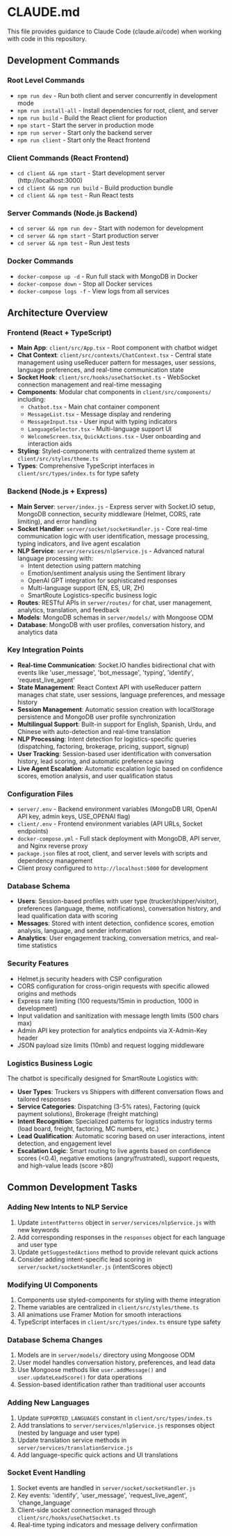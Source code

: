 # CLAUDE.md

This file provides guidance to Claude Code (claude.ai/code) when working with code in this repository.

## Development Commands

### Root Level Commands
- `npm run dev` - Run both client and server concurrently in development mode
- `npm run install-all` - Install dependencies for root, client, and server
- `npm run build` - Build the React client for production
- `npm start` - Start the server in production mode
- `npm run server` - Start only the backend server
- `npm run client` - Start only the React frontend

### Client Commands (React Frontend)
- `cd client && npm start` - Start development server (http://localhost:3000)
- `cd client && npm run build` - Build production bundle
- `cd client && npm test` - Run React tests

### Server Commands (Node.js Backend)
- `cd server && npm run dev` - Start with nodemon for development
- `cd server && npm start` - Start production server
- `cd server && npm test` - Run Jest tests

### Docker Commands
- `docker-compose up -d` - Run full stack with MongoDB in Docker
- `docker-compose down` - Stop all Docker services
- `docker-compose logs -f` - View logs from all services

## Architecture Overview

### Frontend (React + TypeScript)
- **Main App**: `client/src/App.tsx` - Root component with chatbot widget
- **Chat Context**: `client/src/contexts/ChatContext.tsx` - Central state management using useReducer pattern for messages, user sessions, language preferences, and real-time communication state
- **Socket Hook**: `client/src/hooks/useChatSocket.ts` - WebSocket connection management and real-time messaging
- **Components**: Modular chat components in `client/src/components/` including:
  - `Chatbot.tsx` - Main chat container component
  - `MessageList.tsx` - Message display and rendering
  - `MessageInput.tsx` - User input with typing indicators
  - `LanguageSelector.tsx` - Multi-language support UI
  - `WelcomeScreen.tsx`, `QuickActions.tsx` - User onboarding and interaction aids
- **Styling**: Styled-components with centralized theme system at `client/src/styles/theme.ts`
- **Types**: Comprehensive TypeScript interfaces in `client/src/types/index.ts` for type safety

### Backend (Node.js + Express)
- **Main Server**: `server/index.js` - Express server with Socket.IO setup, MongoDB connection, security middleware (Helmet, CORS, rate limiting), and error handling
- **Socket Handler**: `server/socket/socketHandler.js` - Core real-time communication logic with user identification, message processing, typing indicators, and live agent escalation
- **NLP Service**: `server/services/nlpService.js` - Advanced natural language processing with:
  - Intent detection using pattern matching
  - Emotion/sentiment analysis using the Sentiment library
  - OpenAI GPT integration for sophisticated responses
  - Multi-language support (EN, ES, UR, ZH)
  - SmartRoute Logistics-specific business logic
- **Routes**: RESTful APIs in `server/routes/` for chat, user management, analytics, translation, and feedback
- **Models**: MongoDB schemas in `server/models/` with Mongoose ODM
- **Database**: MongoDB with user profiles, conversation history, and analytics data

### Key Integration Points
- **Real-time Communication**: Socket.IO handles bidirectional chat with events like 'user_message', 'bot_message', 'typing', 'identify', 'request_live_agent'
- **State Management**: React Context API with useReducer pattern manages chat state, user sessions, language preferences, and message history
- **Session Management**: Automatic session creation with localStorage persistence and MongoDB user profile synchronization
- **Multilingual Support**: Built-in support for English, Spanish, Urdu, and Chinese with auto-detection and real-time translation
- **NLP Processing**: Intent detection for logistics-specific queries (dispatching, factoring, brokerage, pricing, support, signup)
- **User Tracking**: Session-based user identification with conversation history, lead scoring, and automatic preference saving
- **Live Agent Escalation**: Automatic escalation logic based on confidence scores, emotion analysis, and user qualification status

### Configuration Files
- `server/.env` - Backend environment variables (MongoDB URI, OpenAI API key, admin keys, USE_OPENAI flag)
- `client/.env` - Frontend environment variables (API URLs, Socket endpoints)
- `docker-compose.yml` - Full stack deployment with MongoDB, API server, and Nginx reverse proxy
- `package.json` files at root, client, and server levels with scripts and dependency management
- Client proxy configured to `http://localhost:5000` for development

### Database Schema
- **Users**: Session-based profiles with user type (trucker/shipper/visitor), preferences (language, theme, notifications), conversation history, and lead qualification data with scoring
- **Messages**: Stored with intent detection, confidence scores, emotion analysis, language, and sender information
- **Analytics**: User engagement tracking, conversation metrics, and real-time statistics

### Security Features
- Helmet.js security headers with CSP configuration
- CORS configuration for cross-origin requests with specific allowed origins and methods
- Express rate limiting (100 requests/15min in production, 1000 in development)
- Input validation and sanitization with message length limits (500 chars max)
- Admin API key protection for analytics endpoints via X-Admin-Key header
- JSON payload size limits (10mb) and request logging middleware

### Logistics Business Logic
The chatbot is specifically designed for SmartRoute Logistics with:
- **User Types**: Truckers vs Shippers with different conversation flows and tailored responses
- **Service Categories**: Dispatching (3-5% rates), Factoring (quick payment solutions), Brokerage (freight matching)
- **Intent Recognition**: Specialized patterns for logistics industry terms (load board, freight, factoring, MC numbers, etc.)
- **Lead Qualification**: Automatic scoring based on user interactions, intent detection, and engagement level
- **Escalation Logic**: Smart routing to live agents based on confidence scores (<0.4), negative emotions (angry/frustrated), support requests, and high-value leads (score >80)

## Common Development Tasks

### Adding New Intents to NLP Service
1. Update `intentPatterns` object in `server/services/nlpService.js` with new keywords
2. Add corresponding responses in the `responses` object for each language and user type
3. Update `getSuggestedActions` method to provide relevant quick actions
4. Consider adding intent-specific lead scoring in `server/socket/socketHandler.js` (intentScores object)

### Modifying UI Components  
1. Components use styled-components for styling with theme integration
2. Theme variables are centralized in `client/src/styles/theme.ts`
3. All animations use Framer Motion for smooth interactions
4. TypeScript interfaces in `client/src/types/index.ts` ensure type safety

### Database Schema Changes
1. Models are in `server/models/` directory using Mongoose ODM
2. User model handles conversation history, preferences, and lead data
3. Use Mongoose methods like `user.addMessage()` and `user.updateLeadScore()` for data operations
4. Session-based identification rather than traditional user accounts

### Adding New Languages
1. Update `SUPPORTED_LANGUAGES` constant in `client/src/types/index.ts`
2. Add translations to `server/services/nlpService.js` responses object (nested by language and user type)
3. Update translation service methods in `server/services/translationService.js`
4. Add language-specific quick actions and UI translations

### Socket Event Handling
1. Socket events are handled in `server/socket/socketHandler.js`
2. Key events: 'identify', 'user_message', 'request_live_agent', 'change_language'
3. Client-side socket connection managed through `client/src/hooks/useChatSocket.ts`
4. Real-time typing indicators and message delivery confirmation